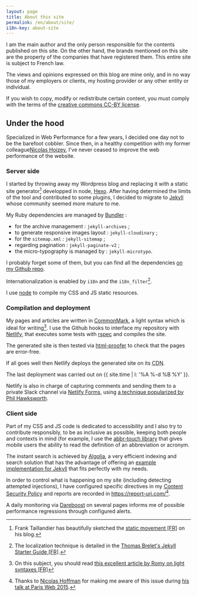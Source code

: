 ```yaml
---
layout: page
title: About this site
permalink: /en/about/site/
i18n-key: about-site
---
```


I am the main author and the only person responsible for the contents published
on this site. On the other hand, the brands mentioned on this site are the
property of the companies that have registered them. This entire site is subject
to French law.

The views and opinions expressed on this blog are mine only, and in no way those
of my employers or clients, my hosting provider or any other entity or
individual.

If you wish to copy, modify or redistribute certain content, you must comply
with the terms of the
[creative commons CC-BY license](https://creativecommons.org/licenses/by/3.0/).

## Under the hood

Specialized in Web Performance for a few years, I decided one day not to be the
barefoot cobbler. Since then, in a healthy competition with my former
colleague[Nicolas Hoizey](http://nicolas-hoizey.com/), I've never ceased to
improve the web performance of the website.

### Server side

I started by throwing away my Wordpress blog and replacing it with a static site
generator[^static] developped in node, [Hexo](https://github.com/hexojs/hexo).
After having determined the limits of the tool and contributed to some plugins,
I decided to migrate to [Jekyll](https://jekyllrb.com/) whose community seemed
more mature to me.

[^static]:

    Frank Taillandier has beautifully sketched the
    [static movement [FR]](http://frank.taillandier.me/2016/03/08/les-gestionnaires-de-contenu-statique/)
    on his blog.

My Ruby dependencies are managed by [Bundler](http://bundler.io/) :

-   for the archive management : `jekyll-archives` ;
-   to generate responsive images layout : `jekyll-cloudinary` ;
-   for the `sitemap.xml` : `jekyll-sitemap` ;
-   regarding pagination : `jekyll-paginate-v2` ;
-   the micro-typography is managed by : `jekyll-microtypo`.

I probably forget some of them, but you can find all the dependencies
[on my Github repo](https://github.com/borisschapira/boris.schapira.dev/blob/master/Gemfile 'Jekyll code for boris.schapira.dev').

Internationalization is enabled by `i18n` and the `i18n_filter`[^2].

[^2]:

    The localization technique is detailed in the
    [Thomas Brelet's Jekyll Starter Guide [FR]](http://www.toam.fr/20-05-2013-guide-demarrage-jekyll/#localiser-jekyll).

I use [node](https://nodejs.org/) to compile my CSS and JS static resources.

### Compilation and deployment

My pages and articles are written in [CommonMark](https://commonmark.org/), a
light syntax which is ideal for writing[^3]. I use the Github hooks to interface
my repository with [Netlify](https://www.netlify.com/), that executes some tests
with [rspec](http://rspec.info/) and compiles the site.

The generated site is then tested via
[html-proofer](https://github.com/gjtorikian/html-proofer) to check that the
pages are error-free.

If all goes well then Netlify deploys the generated site on its
<abbr title="Content Delivery Network">CDN</abbr>.

The last deployment was carried out on {{ site.time | l: '%A %-d %B %Y' }}.

Netlify is also in charge of capturing comments and sending them to a private
Slack channel via [Netlify Forms](https://www.netlify.com/docs/form-handling/),
using
[a technique popularized by Phil Hawksworth](https://github.com/philhawksworth/jamstack-comments-engine).

[^3]:

    On this subject, you should read
    [this excellent article by Romy on light syntaxes [FR]](http://romy.tetue.net/syntaxes-legeres-pour-rediger)

### Client side

Part of my CSS and JS code is dedicated to accessibility and I also try to
contribute responsibly, to be as inclusive as possible, keeping both people and
contexts in mind (for example, I use the
[abbr-touch library](http://www.growingwiththeweb.com/2014/09/making-abbr-elements-touch-accessible.html)
that gives mobile users the ability to read the definition of an abbreviation or
acronym.

The instant search is achieved by [Algolia](https://www.algolia.com/), a very
efficient indexing and search solution that has the advantage of offering an
[example implementation for Jekyll](https://blog.algolia.com/instant-search-blog-documentation-jekyll-plugin/ 'Add instant search to your blog or documentation using our Jekyll plugin')
that fits perfectly with my needs.

In order to control what is happening on my site (including detecting attempted
injections), I have configured specific directives in my
[Content Security Policy](https://developer.mozilla.org/fr/docs/S%C3%A9curit%C3%A9curit%C3%A9/CSP)
and reports are recorded in <https://report-uri.com/>[^7].

A daily monitoring via [Dareboost](https://www.dareboost.com/) on several pages
informs me of possible performance regressions through configured alerts.

[^7]:

    Thanks to [Nicolas Hoffman](https://twitter.com/Nico3333fr) for making me
    aware of this issue during
    [his talk at Paris Web 2015](http://www.nicolas-hoffmann.net/content-security-policy-parisweb-2015/ 'CSP: Content Security Policy').
